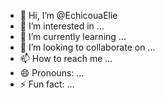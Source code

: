 - 👋 Hi, I’m @EchicouaElie
- 👀 I’m interested in ...
- 🌱 I’m currently learning ...
- 💞️ I’m looking to collaborate on ...
- 📫 How to reach me ...
- 😄 Pronouns: ...
- ⚡ Fun fact: ...

<!---
EchicouaElie/EchicouaElie is a ✨ special ✨ repository because its `README.md` (this file) appears on your GitHub profile.
You can click the Preview link to take a look at your changes.
--->

